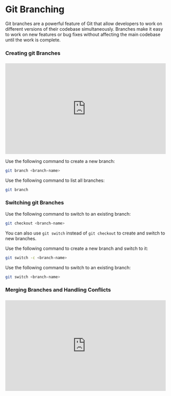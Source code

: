 # Git Branching

Git branches are a powerful feature of Git that allow developers to work on different versions of their codebase simultaneously. Branches make it easy to work on new features or bug fixes without affecting the main codebase until the work is complete.

### Creating git Branches

<div style="position: relative; padding-bottom: 56.25%; height: 0; margin-top:1.6em"><iframe src="https://www.youtube.com/embed/wVM4tfKsXBY;rel=0" title="YouTube video player" frameborder="0" allow="accelerometer; autoplay; clipboard-write; encrypted-media; gyroscope; picture-in-picture" allowfullscreen style="position: absolute; top: 0; left: 0; width: 100%; height: 100%;"></iframe></div>

Use the following command to create a new branch:

```bash
git branch <branch-name>
```

Use the following command to list all branches:

```bash
git branch
```

### Switching git Branches

Use the following command to switch to an existing branch:

```bash
git checkout <branch-name>
```

You can also use `git switch` instead of `git checkout` to create and switch to new branches.

Use the following command to create a new branch and switch to it:

```bash
git switch -c <branch-name>
```

Use the following command to switch to an existing branch:

```bash
git switch <branch-name>
```

### Merging Branches and Handling Conflicts

<div style="position: relative; padding-bottom: 56.25%; height: 0; margin-top:1.6em"><iframe src="https://www.youtube.com/embed/KH_FGqiQ74c;rel=0" title="YouTube video player" frameborder="0" allow="accelerometer; autoplay; clipboard-write; encrypted-media; gyroscope; picture-in-picture" allowfullscreen style="position: absolute; top: 0; left: 0; width: 100%; height: 100%;"></iframe></div>
